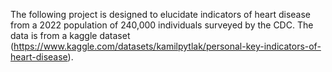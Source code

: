 The following project is designed to elucidate indicators of heart disease from a 2022 population of 240,000 individuals surveyed by the CDC. The data is from a kaggle dataset (https://www.kaggle.com/datasets/kamilpytlak/personal-key-indicators-of-heart-disease).
